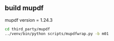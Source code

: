 

## build mupdf 

mupdf version = 1.24.3

```sh
cd third_party/mupdf
../venv/bin/python scripts/mupdfwrap.py -b m01
```

